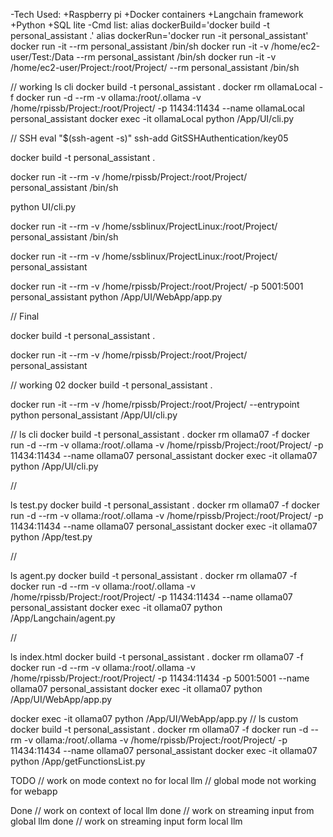 -Tech Used:
	+Raspberry pi
	+Docker containers
	+Langchain framework
	+Python
	+SQL lite
-Cmd list:
	alias dockerBuild='docker build -t personal_assistant .'
	alias dockerRun='docker run -it personal_assistant'
	docker run -it --rm personal_assistant /bin/sh
	docker run -it -v /home/ec2-user/Test:/Data --rm personal_assistant /bin/sh
	docker run -it -v /home/ec2-user/Project:/root/Project/ --rm personal_assistant /bin/sh

//
working
ls cli
docker build -t personal_assistant .
docker rm ollamaLocal -f
docker run -d --rm -v ollama:/root/.ollama -v /home/rpissb/Project:/root/Project/ -p 11434:11434 --name ollamaLocal personal_assistant
docker exec -it ollamaLocal python /App/UI/cli.py

// SSH 
eval "$(ssh-agent -s)"
ssh-add GitSSHAuthentication/key05

docker build -t personal_assistant .

docker run -it --rm -v /home/rpissb/Project:/root/Project/ personal_assistant /bin/sh 

python UI/cli.py

docker run -it --rm -v /home/ssblinux/ProjectLinux:/root/Project/ personal_assistant /bin/sh 

docker run -it --rm -v /home/ssblinux/ProjectLinux:/root/Project/ personal_assistant

docker run -it --rm -v /home/rpissb/Project:/root/Project/ -p 5001:5001 personal_assistant python /App/UI/WebApp/app.py

// Final

docker build -t personal_assistant .

docker run -it --rm -v /home/rpissb/Project:/root/Project/ personal_assistant


// working 02
docker build -t personal_assistant .

docker run -it --rm -v /home/rpissb/Project:/root/Project/ --entrypoint python personal_assistant /App/UI/cli.py

//
ls cli
docker build -t personal_assistant .
docker rm ollama07 -f
docker run -d --rm -v ollama:/root/.ollama -v /home/rpissb/Project:/root/Project/ -p 11434:11434 --name ollama07 personal_assistant
docker exec -it ollama07 python /App/UI/cli.py


//

ls test.py
docker build -t personal_assistant .
docker rm ollama07 -f
docker run -d --rm -v ollama:/root/.ollama -v /home/rpissb/Project:/root/Project/ -p 11434:11434 --name ollama07 personal_assistant
docker exec -it ollama07 python /App/test.py

//

ls agent.py
docker build -t personal_assistant .
docker rm ollama07 -f
docker run -d --rm -v ollama:/root/.ollama -v /home/rpissb/Project:/root/Project/ -p 11434:11434 --name ollama07 personal_assistant
docker exec -it ollama07 python /App/Langchain/agent.py
 
 //


ls index.html
docker build -t personal_assistant .
docker rm ollama07 -f
docker run -d --rm -v ollama:/root/.ollama -v /home/rpissb/Project:/root/Project/ -p 11434:11434 -p 5001:5001 --name ollama07 personal_assistant
docker exec -it ollama07 python /App/UI/WebApp/app.py
 
docker exec -it ollama07 python /App/UI/WebApp/app.py
 //
ls custom
docker build -t personal_assistant .
docker rm ollama07 -f
docker run -d --rm -v ollama:/root/.ollama -v /home/rpissb/Project:/root/Project/ -p 11434:11434 --name ollama07 personal_assistant
docker exec -it ollama07 python /App/getFunctionsList.py

TODO
// work on mode context no for local llm
// global mode not working for webapp

Done // work on context of local llm
done // work on streaming input from global llm
done // work on streaming input form local llm
